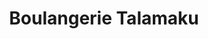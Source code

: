 ---
title: "Boulangerie Talamaku"
url: /kinshasa/boulangerie-talamaku-avenue-de-l-ecole/
shop: Bäckerei
---